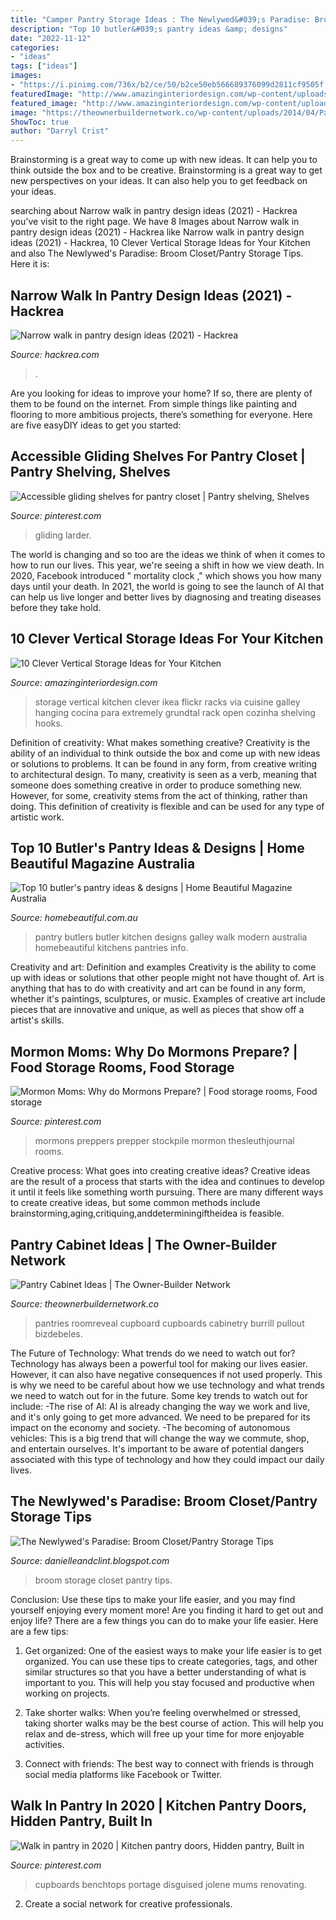 ```yaml
---
title: "Camper Pantry Storage Ideas : The Newlywed&#039;s Paradise: Broom Closet/pantry Storage Tips"
description: "Top 10 butler&#039;s pantry ideas &amp; designs"
date: "2022-11-12"
categories:
- "ideas"
tags: ["ideas"]
images:
- "https://i.pinimg.com/736x/b2/ce/50/b2ce50eb566689376099d2811cf9505f.jpg"
featuredImage: "http://www.amazinginteriordesign.com/wp-content/uploads/2016/11/10-clever-vertical-storage-ideas-for-your-kitchen-7.jpg"
featured_image: "http://www.amazinginteriordesign.com/wp-content/uploads/2016/11/10-clever-vertical-storage-ideas-for-your-kitchen-7.jpg"
image: "https://theownerbuildernetwork.co/wp-content/uploads/2014/04/Pantry_Cabinet_Idea_19.jpg"
ShowToc: true
author: "Darryl Crist"
---
```



Brainstorming is a great way to come up with new ideas. It can help you to think outside the box and to be creative. Brainstorming is a great way to get new perspectives on your ideas. It can also help you to get feedback on your ideas.

	

		
searching about Narrow walk in pantry design ideas (2021) - Hackrea you've visit to the right page. We have 8 Images about Narrow walk in pantry design ideas (2021) - Hackrea like Narrow walk in pantry design ideas (2021) - Hackrea, 10 Clever Vertical Storage Ideas for Your Kitchen and also The Newlywed&#039;s Paradise: Broom Closet/Pantry Storage Tips. Here it is:
		
    
## Narrow Walk In Pantry Design Ideas (2021) - Hackrea

<img loading=lazy src="https://www.hackrea.com/wp-content/uploads/2021/04/Stylish-walk-in-pantry-in-the-kitchen-768x1024.jpg?is-pending-load=1" onerror="this.onerror=null;this.src='https://tse1.mm.bing.net/th?id=OIP.KP9ZSKmAvqWiauIlu-eQqwHaJ4&amp;pid=15.1';" alt="Narrow walk in pantry design ideas (2021) - Hackrea">

_Source: hackrea.com_

>. 

	

Are you looking for ideas to improve your home? If so, there are plenty of them to be found on the internet. From simple things like painting and flooring to more ambitious projects, there’s something for everyone. Here are five easyDIY ideas to get you started: 

    
## Accessible Gliding Shelves For Pantry Closet | Pantry Shelving, Shelves

<img loading=lazy src="https://i.pinimg.com/736x/b2/ce/50/b2ce50eb566689376099d2811cf9505f.jpg" onerror="this.onerror=null;this.src='https://tse3.mm.bing.net/th?id=OIP.sIbgRAIr-UxXQ2_7jXXsywHaJ3&amp;pid=15.1';" alt="Accessible gliding shelves for pantry closet | Pantry shelving, Shelves">

_Source: pinterest.com_

>gliding larder. 

	

The world is changing and so too are the ideas we think of when it comes to how to run our lives. This year, we're seeing a shift in how we view death. In 2020, Facebook introduced " mortality clock ," which shows you how many days until your death. In 2021, the world is going to see the launch of AI that can help us live longer and better lives by diagnosing and treating diseases before they take hold.

    
## 10 Clever Vertical Storage Ideas For Your Kitchen

<img loading=lazy src="http://www.amazinginteriordesign.com/wp-content/uploads/2016/11/10-clever-vertical-storage-ideas-for-your-kitchen-7.jpg" onerror="this.onerror=null;this.src='https://tse1.mm.bing.net/th?id=OIP.48o204uX3j291_qG_YiT9wHaJ2&amp;pid=15.1';" alt="10 Clever Vertical Storage Ideas for Your Kitchen">

_Source: amazinginteriordesign.com_

>storage vertical kitchen clever ikea flickr racks via cuisine galley hanging cocina para extremely grundtal rack open cozinha shelving hooks. 

	

Definition of creativity: What makes something creative?
Creativity is the ability of an individual to think outside the box and come up with new ideas or solutions to problems. It can be found in any form, from creative writing to architectural design. To many, creativity is seen as a verb, meaning that someone does something creative in order to produce something new. However, for some, creativity stems from the act of thinking, rather than doing. This definition of creativity is flexible and can be used for any type of artistic work.

    
## Top 10 Butler&#039;s Pantry Ideas &amp; Designs | Home Beautiful Magazine Australia

<img loading=lazy src="http://www.homebeautiful.com.au/media/23791/25-09-19-butlers-pantry1.jpg" onerror="this.onerror=null;this.src='https://tse2.mm.bing.net/th?id=OIP.0s7VhAEDTDFCmmbQvRqy_AHaE7&amp;pid=15.1';" alt="Top 10 butler&#039;s pantry ideas &amp; designs | Home Beautiful Magazine Australia">

_Source: homebeautiful.com.au_

>pantry butlers butler kitchen designs galley walk modern australia homebeautiful kitchens pantries info. 

	

Creativity and art: Definition and examples
Creativity is the ability to come up with ideas or solutions that other people might not have thought of. Art is anything that has to do with creativity and art can be found in any form, whether it's paintings, sculptures, or music. Examples of creative art include pieces that are innovative and unique, as well as pieces that show off a artist's skills.

    
## Mormon Moms: Why Do Mormons Prepare? | Food Storage Rooms, Food Storage

<img loading=lazy src="https://i.pinimg.com/736x/d0/44/ec/d044ecb2c812e1cfee3e631db05af65d.jpg" onerror="this.onerror=null;this.src='https://tse2.mm.bing.net/th?id=OIP.Ngd4SzpIzfR6cF8YkpKkCgAAAA&amp;pid=15.1';" alt="Mormon Moms: Why do Mormons Prepare? | Food storage rooms, Food storage">

_Source: pinterest.com_

>mormons preppers prepper stockpile mormon thesleuthjournal rooms. 

	

Creative process: What goes into creating creative ideas?
Creative ideas are the result of a process that starts with the idea and continues to develop it until it feels like something worth pursuing. There are many different ways to create creative ideas, but some common methods include brainstorming,aging,critiquing,anddeterminingiftheidea is feasible.

    
## Pantry Cabinet Ideas | The Owner-Builder Network

<img loading=lazy src="https://theownerbuildernetwork.co/wp-content/uploads/2014/04/Pantry_Cabinet_Idea_19.jpg" onerror="this.onerror=null;this.src='https://tse4.mm.bing.net/th?id=OIP.xNmHhet4ME28P5e-rcLD1AHaKV&amp;pid=15.1';" alt="Pantry Cabinet Ideas | The Owner-Builder Network">

_Source: theownerbuildernetwork.co_

>pantries roomreveal cupboard cupboards cabinetry burrill pullout bizdebeles. 

	

The Future of Technology: What trends do we need to watch out for?
Technology has always been a powerful tool for making our lives easier. However, it can also have negative consequences if not used properly. This is why we need to be careful about how we use technology and what trends we need to watch out for in the future. Some key trends to watch out for include: 
-The rise of AI: AI is already changing the way we work and live, and it's only going to get more advanced. We need to be prepared for its impact on the economy and society. 
-The becoming of autonomous vehicles: This is a big trend that will change the way we commute, shop, and entertain ourselves. It's important to be aware of potential dangers associated with this type of technology and how they could impact our daily lives.

    
## The Newlywed&#039;s Paradise: Broom Closet/Pantry Storage Tips

<img loading=lazy src="http://1.bp.blogspot.com/_vygQqvaoD20/TFK_FHxkqUI/AAAAAAAABJo/MFB4ActToTA/s1600/DSCN1499.jpg" onerror="this.onerror=null;this.src='https://tse4.mm.bing.net/th?id=OIP.m4fAF6OOUV03TVr_E8jdRgHaLG&amp;pid=15.1';" alt="The Newlywed&#039;s Paradise: Broom Closet/Pantry Storage Tips">

_Source: danielleandclint.blogspot.com_

>broom storage closet pantry tips. 

	

Conclusion: Use these tips to make your life easier, and you may find yourself enjoying every moment more!
Are you finding it hard to get out and enjoy life? There are a few things you can do to make your life easier. Here are a few tips: 
1. Get organized: One of the easiest ways to make your life easier is to get organized. You can use these tips to create categories, tags, and other similar structures so that you have a better understanding of what is important to you. This will help you stay focused and productive when working on projects. 

2. Take shorter walks: When you’re feeling overwhelmed or stressed, taking shorter walks may be the best course of action. This will help you relax and de-stress, which will free up your time for more enjoyable activities. 

3. Connect with friends: The best way to connect with friends is through social media platforms like Facebook or Twitter.

    
## Walk In Pantry In 2020 | Kitchen Pantry Doors, Hidden Pantry, Built In

<img loading=lazy src="https://i.pinimg.com/736x/a8/b7/27/a8b72789e462989f8b392f13dc615201.jpg" onerror="this.onerror=null;this.src='https://tse3.mm.bing.net/th?id=OIP.UVf8nQuU3_iig3DKI3PdpAHaJ4&amp;pid=15.1';" alt="Walk in pantry in 2020 | Kitchen pantry doors, Hidden pantry, Built in">

_Source: pinterest.com_

>cupboards benchtops portage disguised jolene mums renovating. 

	

2. Create a social network for creative professionals. 

